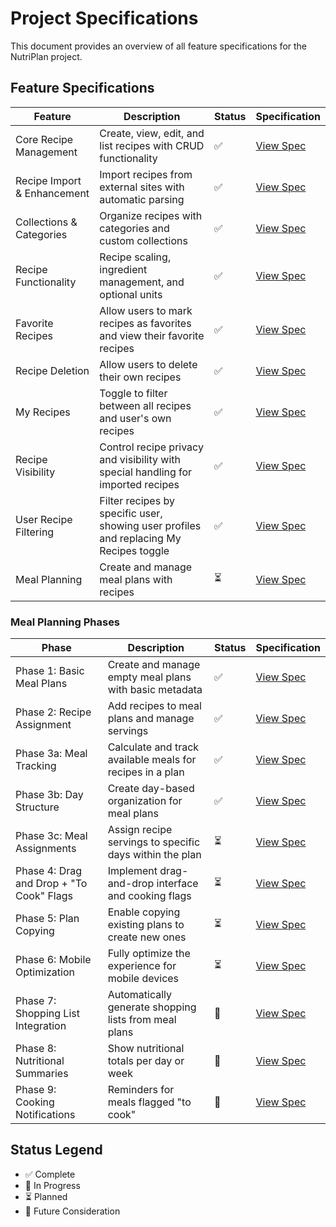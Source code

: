 # Project Specifications

This document provides an overview of all feature specifications for the NutriPlan project.

## Feature Specifications

| Feature | Description | Status | Specification |
|---------|-------------|---------|---------------|
| Core Recipe Management | Create, view, edit, and list recipes with CRUD functionality | ✅ | [View Spec](specs/core-recipe-management.md) |
| Recipe Import & Enhancement | Import recipes from external sites with automatic parsing | ✅ | [View Spec](specs/recipe-import.md) |
| Collections & Categories | Organize recipes with categories and custom collections | ✅ | [View Spec](specs/collections-categories.md) |
| Recipe Functionality | Recipe scaling, ingredient management, and optional units | ✅ | [View Spec](specs/recipe-functionality.md) |
| Favorite Recipes | Allow users to mark recipes as favorites and view their favorite recipes | ✅ | [View Spec](specs/favorite-recipes.md) |
| Recipe Deletion | Allow users to delete their own recipes | ✅ | [View Spec](specs/recipe-deletion.md) |
| My Recipes | Toggle to filter between all recipes and user's own recipes | ✅ | [View Spec](specs/my-recipes.md) |
| Recipe Visibility | Control recipe privacy and visibility with special handling for imported recipes | ✅ | [View Spec](specs/recipe-visibility.md) |
| User Recipe Filtering | Filter recipes by specific user, showing user profiles and replacing My Recipes toggle | ✅ | [View Spec](specs/user-recipe-filtering.md) |
| Meal Planning | Create and manage meal plans with recipes | ⏳ | [View Spec](specs/meal-planning.md) |

### Meal Planning Phases

| Phase | Description | Status | Specification |
|---------|-------------|---------|---------------|
| Phase 1: Basic Meal Plans | Create and manage empty meal plans with basic metadata | ✅ | [View Spec](specs/meal-planning-phase-1-basic-meal-plans.md) |
| Phase 2: Recipe Assignment | Add recipes to meal plans and manage servings | ✅ | [View Spec](specs/meal-planning-phase-2-recipe-assignment.md) |
| Phase 3a: Meal Tracking | Calculate and track available meals for recipes in a plan | ✅ | [View Spec](specs/meal-planning-phase-3a-meal-tracking.md) |
| Phase 3b: Day Structure | Create day-based organization for meal plans | ✅ | [View Spec](specs/meal-planning-phase-3b-day-structure.md) |
| Phase 3c: Meal Assignments | Assign recipe servings to specific days within the plan | ⏳ | [View Spec](specs/meal-planning-phase-3c-meal-assignments.md) |
| Phase 4: Drag and Drop + "To Cook" Flags | Implement drag-and-drop interface and cooking flags | ⏳ | [View Spec](specs/meal-planning-phase-4-drag-and-drop.md) |
| Phase 5: Plan Copying | Enable copying existing plans to create new ones | ⏳ | [View Spec](specs/meal-planning-phase-5-plan-copying.md) |
| Phase 6: Mobile Optimization | Fully optimize the experience for mobile devices | ⏳ | [View Spec](specs/meal-planning-phase-6-mobile-optimization.md) |
| Phase 7: Shopping List Integration | Automatically generate shopping lists from meal plans | 🔮 | [View Spec](specs/meal-planning-phase-7-shopping-list-integration.md) |
| Phase 8: Nutritional Summaries | Show nutritional totals per day or week | 🔮 | [View Spec](specs/meal-planning-phase-8-nutritional-summaries.md) |
| Phase 9: Cooking Notifications | Reminders for meals flagged "to cook" | 🔮 | [View Spec](specs/meal-planning-phase-9-cooking-notifications.md) |

## Status Legend
- ✅ Complete
- 🚧 In Progress
- ⏳ Planned
- 🔮 Future Consideration 